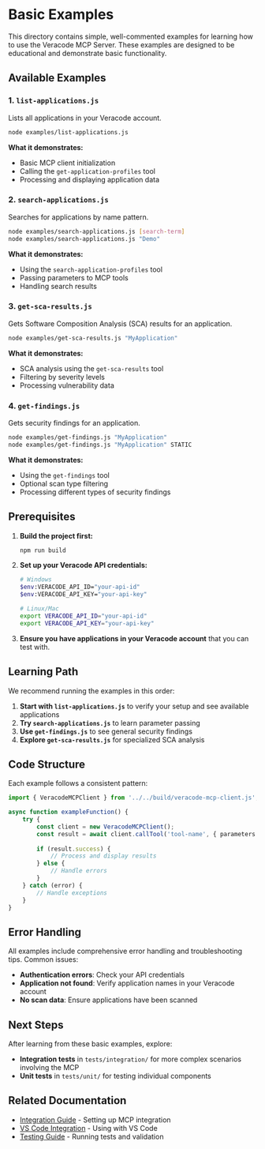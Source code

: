 # Basic Examples

This directory contains simple, well-commented examples for learning how to use the Veracode MCP Server. These examples are designed to be educational and demonstrate basic functionality.

## Available Examples

### 1. `list-applications.js`
Lists all applications in your Veracode account.

```bash
node examples/list-applications.js
```

**What it demonstrates:**
- Basic MCP client initialization
- Calling the `get-application-profiles` tool
- Processing and displaying application data

### 2. `search-applications.js`
Searches for applications by name pattern.

```bash
node examples/search-applications.js [search-term]
node examples/search-applications.js "Demo"
```

**What it demonstrates:**
- Using the `search-application-profiles` tool
- Passing parameters to MCP tools
- Handling search results

### 3. `get-sca-results.js`
Gets Software Composition Analysis (SCA) results for an application.

```bash
node examples/get-sca-results.js "MyApplication"
```

**What it demonstrates:**
- SCA analysis using the `get-sca-results` tool
- Filtering by severity levels
- Processing vulnerability data

### 4. `get-findings.js`
Gets security findings for an application.

```bash
node examples/get-findings.js "MyApplication"
node examples/get-findings.js "MyApplication" STATIC
```

**What it demonstrates:**
- Using the `get-findings` tool
- Optional scan type filtering
- Processing different types of security findings

## Prerequisites

1. **Build the project first:**
   ```bash
   npm run build
   ```

2. **Set up your Veracode API credentials:**
   ```bash
   # Windows
   $env:VERACODE_API_ID="your-api-id"
   $env:VERACODE_API_KEY="your-api-key"
   
   # Linux/Mac
   export VERACODE_API_ID="your-api-id"
   export VERACODE_API_KEY="your-api-key"
   ```

3. **Ensure you have applications in your Veracode account** that you can test with.

## Learning Path

We recommend running the examples in this order:

1. **Start with `list-applications.js`** to verify your setup and see available applications
2. **Try `search-applications.js`** to learn parameter passing
3. **Use `get-findings.js`** to see general security findings
4. **Explore `get-sca-results.js`** for specialized SCA analysis

## Code Structure

Each example follows a consistent pattern:

```javascript
import { VeracodeMCPClient } from '../../build/veracode-mcp-client.js';

async function exampleFunction() {
    try {
        const client = new VeracodeMCPClient();
        const result = await client.callTool('tool-name', { parameters });
        
        if (result.success) {
            // Process and display results
        } else {
            // Handle errors
        }
    } catch (error) {
        // Handle exceptions
    }
}
```

## Error Handling

All examples include comprehensive error handling and troubleshooting tips. Common issues:

- **Authentication errors**: Check your API credentials
- **Application not found**: Verify application names in your Veracode account
- **No scan data**: Ensure applications have been scanned

## Next Steps

After learning from these basic examples, explore:

- **Integration tests** in `tests/integration/` for more complex scenarios involving the MCP
- **Unit tests** in `tests/unit/` for testing individual components

## Related Documentation

- [Integration Guide](../../docs/INTEGRATION.md) - Setting up MCP integration
- [VS Code Integration](../../docs/VSCODE_INTEGRATION.md) - Using with VS Code
- [Testing Guide](../../docs/TESTING.md) - Running tests and validation
